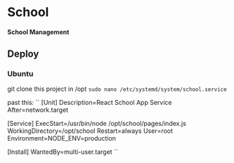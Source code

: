 # School

#### School Management


## Deploy
### Ubuntu
git clone this project in /opt
``sudo nano /etc/systemd/system/school.service``

past this:
``
[Unit]
Description=React School App Service
After=network.target

[Service]
ExecStart=/usr/bin/node /opt/school/pages/index.js
WorkingDirectory=/opt/school
Restart=always
User=root
Environment=NODE_ENV=production

[Install]
WantedBy=multi-user.target
``
